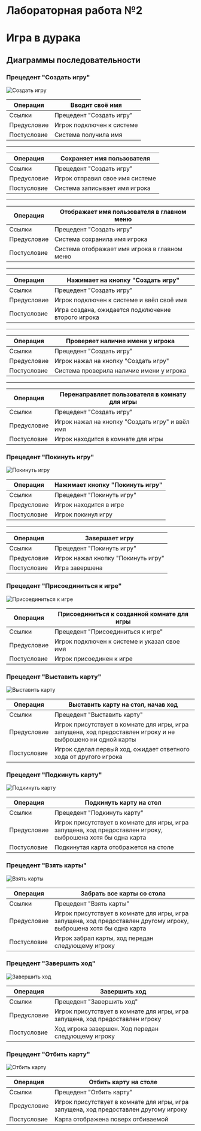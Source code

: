 # Лабораторная работа №2
# Игра в дурака

## Диаграммы последовательности

### Прецедент "Создать игру"
![Создать игру](<./images/Sequence Diagram/Создать игру.png>)

| Операция       | Вводит своё имя                                                  |
|----------------|------------------------------------------------------------------|
| Ссылки         | Прецедент "Создать игру"                                         |
| Предусловие    | Игрок подключен к системе                                        |
| Постусловие    | Система получила имя                                             |

---

| Операция       | Сохраняет имя пользователя                                       |
|----------------|------------------------------------------------------------------|
| Ссылки         | Прецедент "Создать игру"                                         |
| Предусловие    | Игрок отправил свое имя системе                                  |
| Постусловие    | Система записывает имя игрока                                    |

---

| Операция       | Отображает имя пользователя в главном меню                       |
|----------------|------------------------------------------------------------------|
| Ссылки         | Прецедент "Создать игру"                                         |
| Предусловие    | Система сохранила имя игрока                                     |
| Постусловие    | Система отображает имя игрока в главном меню                     |

---

| Операция       | Нажимает на кнопку "Создать игру"                                |
|----------------|------------------------------------------------------------------|
| Ссылки         | Прецедент "Создать игру"                                         |
| Предусловие    | Игрок подключен к системе и ввёл своё имя                        |
| Постусловие    | Игра создана, ожидается подключение второго игрока               |

---

| Операция       | Проверяет наличие имени у игрока                                 |
|----------------|------------------------------------------------------------------|
| Ссылки         | Прецедент "Создать игру"                                         |
| Предусловие    | Игрок нажал на кнопку "Создать игру"                             |
| Постусловие    | Система проверила наличие имени у игрока                         |

---

| Операция       | Перенаправляет пользователя в комнату для игры                   |
|----------------|------------------------------------------------------------------|
| Ссылки         | Прецедент "Создать игру"                                         |
| Предусловие    | Игрок нажал на кнопку "Создать игру" и ввёл имя                  |
| Постусловие    | Игрок находится в комнате для игры                               |

### Прецедент "Покинуть игру"
![Покинуть игру](<./images/Sequence Diagram/Покинуть игру.png>)

| Операция       | Нажимает кнопку "Покинуть игру"                                  |
|----------------|------------------------------------------------------------------|
| Ссылки         | Прецедент "Покинуть игру"                                        |
| Предусловие    | Игрок находится в игре                                           |
| Постусловие    | Игрок покинул игру                                               |

---

| Операция       | Завершает игру                                                   |
|----------------|------------------------------------------------------------------|
| Ссылки         | Прецедент "Покинуть игру"                                        |
| Предусловие    | Игрок нажал кнопку "Покинуть игру"                               |
| Постусловие    | Игра завершена                                                   |

### Прецедент "Присоединиться к игре"
![Присоединиться к игре](<./images/Sequence Diagram/Присоединиться к игре.png>)

| Операция       | Присоединиться к созданной комнате для игры                      |
|----------------|------------------------------------------------------------------|
| Ссылки         | Прецедент "Присоединиться к игре"                                |
| Предусловие    | Игрок подключен к системе и указал свое имя                      |
| Постусловие    | Игрок присоединен к игре                                         |

### Прецедент "Выставить карту"
![Выставить карту](<./images/Sequence Diagram/Выставить карту.png>)

| Операция       | Выставить карту на стол, начав ход                                                                          |
|----------------|-------------------------------------------------------------------------------------------------------------|
| Ссылки         | Прецедент "Выставить карту"                                                                                 |
| Предусловие    | Игрок присутствует в комнате для игры, игра запущена, ход предоставлен игроку и не выброшено ни одной карты |
| Постусловие    | Игрок сделал первый ход, ожидает ответного хода от другого игрока                                           |

### Прецедент "Подкинуть карту"
![Подкинуть карту](<./images/Sequence Diagram/Подкинуть карту.png>)

| Операция       | Подкинуть карту на стол                                                                                     |
|----------------|-------------------------------------------------------------------------------------------------------------|
| Ссылки         | Прецедент "Подкинуть карту"                                                                                 |
| Предусловие    | Игрок присутствует в комнате для игры, игра запущена, ход предоставлен игроку, выброшена хотя бы одна карта |
| Постусловие    | Подкинутая карта отображется на столе                                                                       |

### Прецедент "Взять карты"
![Взять карты](<./images/Sequence Diagram/Взять карты.png>)

| Операция       | Забрать все карты со стола                                                                                          |
|----------------|---------------------------------------------------------------------------------------------------------------------|
| Ссылки         | Прецедент "Взять карты"                                                                                             |
| Предусловие    | Игрок присутствует в комнате для игры, игра запущена, ход предоставлен другому игроку, выброшена хотя бы одна карта |
| Постусловие    | Игрок забрал карты, ход передан следующему игроку                                                                   |

### Прецедент "Завершить ход"
![Завершить ход](<./images/Sequence Diagram/Завершить ход.png>)

| Операция       | Завершить ход                                                                                               |
|----------------|-------------------------------------------------------------------------------------------------------------|
| Ссылки         | Прецедент "Завершить ход"                                                                                   |
| Предусловие    | Игрок присутствует в комнате для игры, игра запущена, ход предоставлен игроку                               |
| Постусловие    | Ход игрока завершен. Ход передан следующему игроку                                                          |

### Прецедент "Отбить карту"
![Отбить карту](<./images/Sequence Diagram/Отбить карту.png>)

| Операция       | Отбить карту на столе                                                                                       |
|----------------|-------------------------------------------------------------------------------------------------------------|
| Ссылки         | Прецедент "Отбить карту"                                                                                    |
| Предусловие    | Игрок присутствует в комнате для игры, игра запущена, ход предоставлен другому игроку                       |
| Постусловие    | Карта отображена поверх отбиваемой                                                                          |